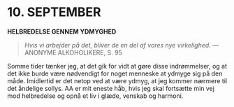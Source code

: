 # 10. SEPTEMBER

**HELBREDELSE GENNEM YDMYGHED**

> *Hvis vi arbejder på det, bliver de en del af vores nye virkelighed.*
> — ANONYME ALKOHOLIKERE, S. 95

Somme tider tænker jeg, at det gik for vidt at gøre disse indrømmelser, og at det ikke burde være nødvendigt for noget menneske at ydmyge sig på den måde. Imidlertid er det netop ved at være ydmyg, at jeg kommer nærmere til det åndelige sollys. AA er mit eneste håb, hvis jeg skal fortsætte min vej mod helbredelse og opnå et liv i glæde, venskab og harmoni.
